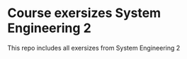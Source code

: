 Course exersizes System Engineering 2
===============

This repo includes all exersizes from System Engineering 2
